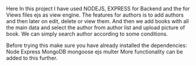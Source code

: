 Here In this project I have used NODEJS, EXPRESS for Backend and the for Views files ejs as view engine.
The features for authors is to add authors and then later on edit, delete or view them.
And then we add books with all the main data and select the author from author list and upload picture of book.
We can simply search author according to some conditions.

Before trying this make sure you have already installed the dependencies:
Node
Express
MongoDB
mongoose
ejs
multer
More functionality can be added to this further.

